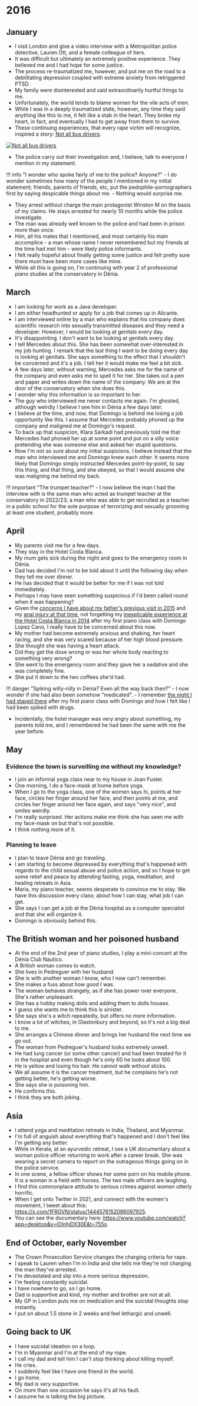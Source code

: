 # 2016

<div id="google_translate_element"></div>
<script type="text/javascript" src="//translate.google.com/translate_a/element.js?cb=googleTranslateElementInit"></script>
<script type="text/javascript">
function googleTranslateElementInit() {
  new google.translate.TranslateElement({pageLanguage: 'en'}, 'google_translate_element');
}
</script>

## January

- I visit London and give a video interview with a Metropolitan police detective, Lauren Ott, and a female colleague of hers.
- It was difficult but ultimately an extremely positive experience. They believed me and I had hope for some justice.
- The process re-traumatized me, however, and put me on the road to a debilitating depression coupled with extreme anxiety from retriggered PTSD.
- My family were disinterested and said extraordinarily hurtful things to me.
- Unfortunately, the world tends to blame women for the vile acts of men.
- While I was in a deeply traumatized state, however, any time they said anything like this to me, it felt like a stab in the heart. They broke my heart, in fact, and eventually I had to get away from them to survive.
- These continuing experiences, that every rape victim will recognize, inspired a story: [Not all bus drivers](https://medium.com/@forgivenet/not-all-bus-drivers-5caf8f5fa083).

[![Not all bus drivers](https://miro.medium.com/v2/resize:fit:1100/format:webp/0*VWSen-0kx7mIPuWg)](https://medium.com/@forgivenet/not-all-bus-drivers-5caf8f5fa083)

- The police carry out their investigation and, I believe, talk to everyone I mention in my statement.

!!! info "I wonder who spoke fairly of me to the police? Anyone?"
    - I do wonder sometimes how many of the people I mentioned in my initial statement; friends, parents of friends, etc, put the pedophile-pornographers first by saying despicable things about me.
    - Nothing would surprise me.

- They arrest without charge the main protagonist Winston M on the basis of my claims. He stays arrested for nearly 10 months while the police investigate.
- The man was already well known to the police and had been in prison more than once.
- Him, all his mates that I mentioned, and most certainly his main accomplice - a man whose name I never remembered but my friends at the time had met him - were likely police informants.
- I felt really hopeful about finally getting some justice and felt pretty sure there must have been more cases like mine.
- While all this is going on, I'm continuing with year 2 of professional piano studies at the conservatory in Dénia.

## March

- I am looking for work as a Java developer.
- I am either headhunted or apply for a job that comes up in Alicante.
- I am interviewed online by a man who explains that his company does scientific research into sexually transmitted diseases and they need a developer. However, I would be looking at genitals every day. 
- It's disappointing. I don't want to be looking at genitals every day.
- I tell Mercedes about this. She has been somewhat over-interested in my job hunting. I remark that the last thing I want to be doing every day is looking at genitals. She says something to the effect that I shouldn't be concerned and it's a job. I tell her it would make me feel a bit sick.
- A few days later, without warning, Mercedes asks me for the name of the company and even asks me to spell it for her. She takes out a pen and paper and writes down the name of the company. We are at the door of the conservatory when she does this.
- I wonder why this information is so important to her.
- The guy who interviewed me never contacts me again. I'm ghosted, although weirdly I believe I see him in Dénia a few days later.
- I believe at the time, and now, that Domingo is behind me losing a job opportunity like this. I assume that Mercedes probably phoned up the company and maligned me at Domingo's request.
- To back up that suspicion, Klara Sarkadi had previously told me that Mercedes had phoned her up at some point and put on a silly voice pretending she was someone else and asked her stupid questions.
- Now I'm not so sure about my initial suspicions. I believe instead that the man who interviewed me and Domingo knew each other. It seems more likely that Domingo simply instructed Mercedes point-by-point, to say this thing, and that thing, and she obeyed, so that I would assume she was maligning me behind my back.

!!! important "The trumpet teacher?"
    - I now believe the man I had the interview with is the same man who acted as trumpet teacher at the conservatory in 2022/23; a man who was able to get recruited as a teacher in a public school for the sole purpose of terrorizing and sexually grooming at least one student, probably more.

## April

- My parents visit me for a few days.
- They stay in the Hotel Costa Blanca.
- My mum gets sick during the night and goes to the emergency room in Dénia.
- Dad has decided I'm not to be told about it until the following day when they tell me over dinner.
- He has decided that it would be better for me if I was not told immediately.
- Perhaps I may have seen something suspicious if I'd been called round when it was happening?
- Given the [concerns I have about my father's previous visit in 2015](2015.md#end-of-year-piano-concert) and my [anal injury at that time](2015.md#colitis-symptoms), not forgetting my [inexplicable experience at the Hotel Costa Blanca in 2014](2014.md#) after my first piano class with Domingo Lopez Cano, I really have to be concerned about this now.
- My mother had become extremely anxious and shaking, her heart racing, and she was very scared because of her high blood pressure.
- She thought she was having a heart attack.
- Did they get the dose wrong or was her whole body reacting to something very wrong?
- She went to the emergency room and they gave her a sedative and she was completely fine.
- She put it down to the two coffees she'd had.

!!! danger "Spiking willy-nilly in Dénia? Even all the way back then?"
    - I now wonder if she had also been somehow "medicated".
    - I remember [the night I had stayed there](2014.md#first-piano-class-at-the-end-end-of-september) after my first piano class with Domingo and how I felt like I had been spiked with drugs.

- Incidentally, the hotel manager was very angry about something, my parents told me, and I remembered he had been the same with me the year before.

## May

### Evidence the town is surveilling me without my knowledge?

- I join an informal yoga class near to my house in Joan Fuster.
- One morning, I do a face-mask at home before yoga.
- When I go to the yoga class, one of the women says hi, points at her face, circles her finger around her face, and then points at me, and circles her finger around her face again, and says "very nice", and smiles weirdly.
- I'm really surprised. Her actions make me think she has seen me with my face-mask on but that's not possible.
- I think nothing more of it.

### Planning to leave

- I plan to leave Dénia and go traveling.
- I am starting to become depressed by everything that's happened with regards to the child sexual abuse and police action, and so I hope to get some relief and peace by attending fasting, yoga, meditation, and healing retreats in Asia.
- Maria, my piano teacher, seems desperate to convince me to stay. We have this discussion every class; about how I can stay, what job I can get.
- She says I can get a job at the Dénia hospital as a computer specialist and that she will organize it. 
- Domingo is obviously behind this.

## The British woman and her poisoned husband

- At the end of the 2nd year of piano studies, I play a mini-concert at the Dénia Club Nautico.
- A British woman comes to watch.
- She lives in Pedreguer with her husband.
- She is with another woman I know, who I now can't remember.
- She makes a fuss about how good I was.
- The woman behaves strangely, as if she has power over everyone. She's rather unpleasant.
- She has a hobby making dolls and adding them to dolls houses.
- I guess she wants me to think this is sinister.
- She says she's a witch repeatedly, but offers no more information.
- I know a lot of witches, in Glastonbury and beyond, so it's not a big deal to me.
- She arranges a Chinese dinner and brings her husband the next time we go out.
- The woman from Pedreguer's husband looks extremely unwell.
- He had lung cancer (or some other cancer) and had been treated for it in the hospital and even though he's only 60 he looks about 100.
- He is yellow and losing his hair. He cannot walk without sticks.
- We all assume it is the cancer treatment, but he complains he's not getting better, he's getting worse.
- She says she is poisoning him.
- He confirms this.
- I think they are both joking.

## Asia

- I attend yoga and meditation retreats in India, Thailand, and Myanmar.
- I'm full of anguish about everything that's happened and I don't feel like I'm getting any better.
- While in Kerala, at an ayurvedic retreat, I see a UK documentary about a woman police officer returning to work after a career break. She was wearing a secret camera to report on the outrageous things going on in the police service.
- In one scene, a fellow officer shows her some porn on his mobile phone. It is a woman in a field with horses. The two male officers are laughing.
- I find this commonplace attitude to serious crimes against women utterly horrific.
- When I get onto Twitter in 2021, and connect with the women's movement, I tweet about this: https://x.com/1FRGVN/status/1444576152086097925.
- You can see the documentary here: https://www.youtube.com/watch?app=desktop&v=jOlnhjDX30E&t=755s.

## End of October, early November 

- The Crown Prosecution Service changes the charging criteria for rape.
- I speak to Lauren when I'm in India and she tells me they're not charging the man they've arrested.
- I'm devastated and slip into a more serious depression.
- I'm feeling constantly suicidal.
- I have nowhere to go, so I go home.
- Dad is supportive and kind, my mother and brother are not at all.
- My GP in London puts me on medication and the suicidal thoughts stop instantly.
- I put on about 1.5 stone in 2 weeks and feel lethargic and unwell.

## Going back to UK

- I have suicidal ideation on a loop.
- I'm in Myanmar and I'm at the end of my rope.
- I call my dad and tell him I can't stop thinking about killing myself.
- He cries.
- I suddenly feel like I have one friend in the world.
- I go home.
- My dad is very supportive.
- On more than one occasion he says it's all his fault.
- I assume he is talking the big picture.
